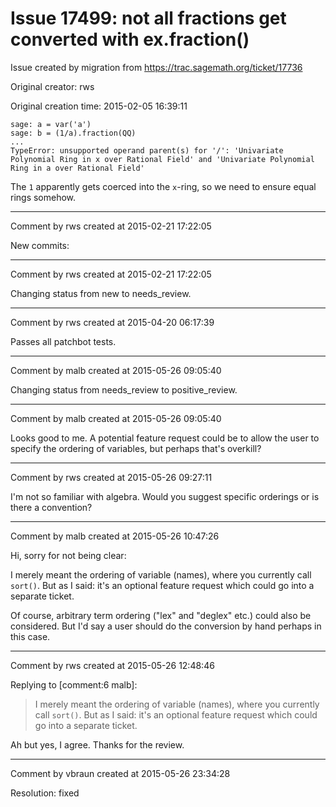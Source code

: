 # Issue 17499: not all fractions get converted with ex.fraction()

Issue created by migration from https://trac.sagemath.org/ticket/17736

Original creator: rws

Original creation time: 2015-02-05 16:39:11


```
sage: a = var('a')
sage: b = (1/a).fraction(QQ)
...
TypeError: unsupported operand parent(s) for '/': 'Univariate Polynomial Ring in x over Rational Field' and 'Univariate Polynomial Ring in a over Rational Field'
```

The `1` apparently gets coerced into the `x`-ring, so we need to ensure equal rings somehow.


---

Comment by rws created at 2015-02-21 17:22:05

New commits:


---

Comment by rws created at 2015-02-21 17:22:05

Changing status from new to needs_review.


---

Comment by rws created at 2015-04-20 06:17:39

Passes all patchbot tests.


---

Comment by malb created at 2015-05-26 09:05:40

Changing status from needs_review to positive_review.


---

Comment by malb created at 2015-05-26 09:05:40

Looks good to me. A potential feature request could be to allow the user to specify the ordering of variables, but perhaps that's overkill?


---

Comment by rws created at 2015-05-26 09:27:11

I'm not so familiar with algebra. Would you suggest specific orderings or is there a convention?


---

Comment by malb created at 2015-05-26 10:47:26

Hi, sorry for not being clear:

I merely meant the ordering of variable (names), where you currently call `sort()`. But as I said: it's an optional feature request which could go into a separate ticket.

Of course, arbitrary term ordering ("lex" and "deglex" etc.) could also be considered. But I'd say a user should do the conversion by hand perhaps in this case.


---

Comment by rws created at 2015-05-26 12:48:46

Replying to [comment:6 malb]:
> I merely meant the ordering of variable (names), where you currently call `sort()`. But as I said: it's an optional feature request which could go into a separate ticket.

Ah but yes, I agree. Thanks for the review.


---

Comment by vbraun created at 2015-05-26 23:34:28

Resolution: fixed
